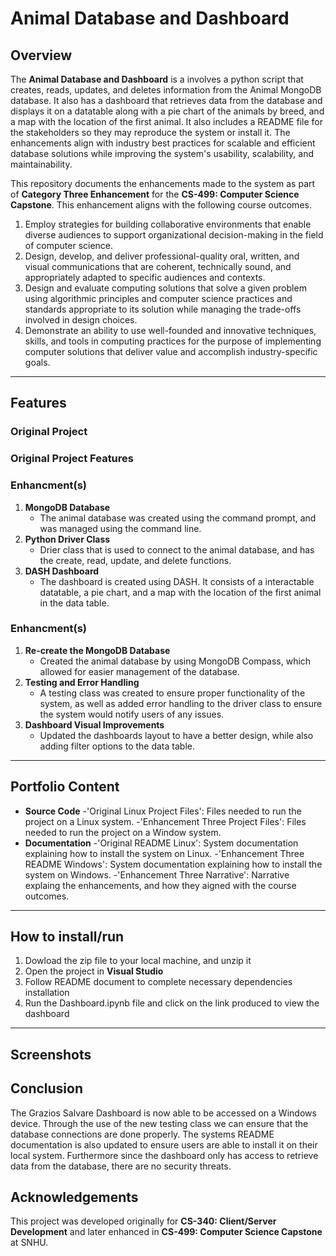 # Animal Database and Dashboard

## Overview
The **Animal Database and Dashboard** is a involves a python script that creates, reads, updates, and deletes information from the Animal MongoDB database. It also has a dashboard that retrieves data from the database and displays it on a datatable along with a pie chart of the animals by breed, and a map with the location of the first animal. It also includes a README file for the stakeholders so they may reproduce the system or install it. The enhancements align with industry best practices for scalable and efficient database solutions while improving the system's usability, scalability, and maintainability.

This repository documents the enhancements made to the system as part of **Category Three Enhancement** for the **CS-499: Computer Science Capstone**. This enhancement aligns with the following course outcomes.

1. Employ strategies for building collaborative environments that enable diverse audiences to support organizational decision-making in the field of computer science.  
2. Design, develop, and deliver professional-quality oral, written, and visual communications that are coherent, technically sound, and appropriately adapted to specific audiences and contexts.  
3. Design and evaluate computing solutions that solve a given problem using algorithmic principles and computer science practices and standards appropriate to its solution while managing the trade-offs involved in design choices.  
4. Demonstrate an ability to use well-founded and innovative techniques, skills, and tools in computing practices for the purpose of implementing computer solutions that deliver value and accomplish industry-specific goals.

---

## Features

### **Original Project**
### **Original Project Features**

### **Enhancment(s)**
1. **MongoDB Database**
    - The animal database was created using the command prompt, and was managed using the command line.
2. **Python Driver Class**
    - Drier class that is used to connect to the animal database, and has the create, read, update, and delete functions.
3. **DASH Dashboard**
    - The dashboard is created using DASH. It consists of a interactable datatable, a pie chart, and a map with the location of the first animal in the data table.

### **Enhancment(s)**
1. **Re-create the MongoDB Database**
    - Created the animal database by using MongoDB Compass, which allowed for easier management of the database.
2. **Testing and Error Handling**
    - A testing class was created to ensure proper functionality of the system, as well as added error handling to the driver class to ensure the system would notify users of any issues.
3. **Dashboard Visual Improvements**
    - Updated the dashboards layout to have a better design, while also adding filter options to the data table.
---

## Portfolio Content

- **Source Code**
    -'Original Linux Project Files': Files needed to run the project on a Linux system.
    -'Enhancement Three Project Files': Files needed to run the project on a Window system.
- **Documentation**
    -'Original README Linux': System documentation explaining how to install the system on Linux.
    -'Enhancement Three README Windows': System documentation explaining how to install the system on Windows.
    -'Enhancement Three Narrative': Narrative explaing the enhancements, and how they aigned with the course outcomes.
---

## How to install/run

1. Dowload the zip file to your local machine, and unzip it
2. Open the project in **Visual Studio**
3. Follow README document to complete necessary dependencies installation
4. Run the Dashboard.ipynb file and click on the link produced to view the dashboard
---
## Screenshots

## Conclusion
The Grazios Salvare Dashboard is now able to be accessed on a Windows device. Through the use of the new testing class we can ensure that the database connections are done properly. The systems README documentation is also updated to ensure users are able to install it on their local system. Furthermore since the dashboard only has access to retrieve data from the database, there are no security threats.
## Acknowledgements

This project was developed originally for **CS-340: Client/Server Development** and later enhanced in **CS-499: Computer Science Capstone** at SNHU. 
